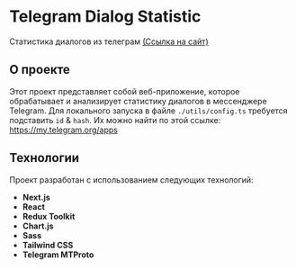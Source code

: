 # Telegram Dialog Statistic

Статистика диалогов из телеграм [(Ссылка на сайт)](https://telegram-dialog-statistics.vercel.app/)

## О проекте

Этот проект представляет собой веб-приложение, которое обрабатывает и анализирует статистику диалогов в мессенджере Telegram. Для локального запуска в файле `./utils/config.ts` требуется подставить `id` & `hash`. Их можно найти по этой ссылке: <https://my.telegram.org/apps>

## Технологии

Проект разработан с использованием следующих технологий:

- **Next.js**
- **React**
- **Redux Toolkit**
- **Chart.js**
- **Sass**
- **Tailwind CSS**
- **Telegram MTProto**
